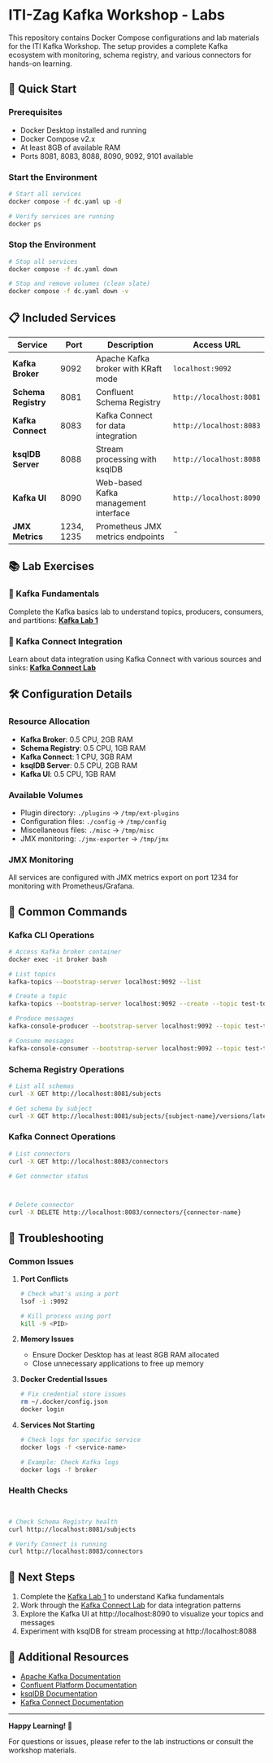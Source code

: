 # ITI-Zag Kafka Workshop - Labs

This repository contains Docker Compose configurations and lab materials for the ITI Kafka Workshop. The setup provides a complete Kafka ecosystem with monitoring, schema registry, and various connectors for hands-on learning.

## 🚀 Quick Start

### Prerequisites
- Docker Desktop installed and running
- Docker Compose v2.x
- At least 8GB of available RAM
- Ports 8081, 8083, 8088, 8090, 9092, 9101 available

### Start the Environment
```bash
# Start all services
docker compose -f dc.yaml up -d

# Verify services are running
docker ps
```

### Stop the Environment
```bash
# Stop all services
docker compose -f dc.yaml down

# Stop and remove volumes (clean slate)
docker compose -f dc.yaml down -v
```

## 📋 Included Services

| Service | Port | Description | Access URL |
|---------|------|-------------|------------|
| **Kafka Broker** | 9092 | Apache Kafka broker with KRaft mode | `localhost:9092` |
| **Schema Registry** | 8081 | Confluent Schema Registry | `http://localhost:8081` |
| **Kafka Connect** | 8083 | Kafka Connect for data integration | `http://localhost:8083` |
| **ksqlDB Server** | 8088 | Stream processing with ksqlDB | `http://localhost:8088` |
| **Kafka UI** | 8090 | Web-based Kafka management interface | `http://localhost:8090` |
| **JMX Metrics** | 1234, 1235 | Prometheus JMX metrics endpoints | - |

## 📚 Lab Exercises

### 🔗 Kafka Fundamentals
Complete the Kafka basics lab to understand topics, producers, consumers, and partitions:
**[Kafka Lab 1](https://www.notion.so/Kafka-Lab-1-1a7b50353295800e8dffe70de2569ea0?source=copy_link)**

### 🔌 Kafka Connect Integration
Learn about data integration using Kafka Connect with various sources and sinks:
**[Kafka Connect Lab](https://www.notion.so/Kafka-Connect-Lab-1acb5035329580d78754f6efe99aa340?source=copy_link)**

## 🛠️ Configuration Details

### Resource Allocation
- **Kafka Broker**: 0.5 CPU, 2GB RAM
- **Schema Registry**: 0.5 CPU, 1GB RAM
- **Kafka Connect**: 1 CPU, 3GB RAM
- **ksqlDB Server**: 0.5 CPU, 2GB RAM
- **Kafka UI**: 0.5 CPU, 1GB RAM

### Available Volumes
- Plugin directory: `./plugins` → `/tmp/ext-plugins`
- Configuration files: `./config` → `/tmp/config`
- Miscellaneous files: `./misc` → `/tmp/misc`
- JMX monitoring: `./jmx-exporter` → `/tmp/jmx`

### JMX Monitoring
All services are configured with JMX metrics export on port 1234 for monitoring with Prometheus/Grafana.

## 🔧 Common Commands

### Kafka CLI Operations
```bash
# Access Kafka broker container
docker exec -it broker bash

# List topics
kafka-topics --bootstrap-server localhost:9092 --list

# Create a topic
kafka-topics --bootstrap-server localhost:9092 --create --topic test-topic --partitions 3 --replication-factor 1

# Produce messages
kafka-console-producer --bootstrap-server localhost:9092 --topic test-topic

# Consume messages
kafka-console-consumer --bootstrap-server localhost:9092 --topic test-topic --from-beginning
```

### Schema Registry Operations
```bash
# List all schemas
curl -X GET http://localhost:8081/subjects

# Get schema by subject
curl -X GET http://localhost:8081/subjects/{subject-name}/versions/latest
```

### Kafka Connect Operations
```bash
# List connectors
curl -X GET http://localhost:8083/connectors

# Get connector status



# Delete connector
curl -X DELETE http://localhost:8083/connectors/{connector-name}
```

## 🐛 Troubleshooting

### Common Issues

1. **Port Conflicts**
   ```bash
   # Check what's using a port
   lsof -i :9092
   
   # Kill process using port
   kill -9 <PID>
   ```

2. **Memory Issues**
   - Ensure Docker Desktop has at least 8GB RAM allocated
   - Close unnecessary applications to free up memory

3. **Docker Credential Issues**
   ```bash
   # Fix credential store issues
   rm ~/.docker/config.json
   docker login
   ```

4. **Services Not Starting**
   ```bash
   # Check logs for specific service
   docker logs -f <service-name>
   
   # Example: Check Kafka logs
   docker logs -f broker
   ```

### Health Checks
```bash


# Check Schema Registry health
curl http://localhost:8081/subjects

# Verify Connect is running
curl http://localhost:8083/connectors
```

## 🎯 Next Steps

1. Complete the [Kafka Lab 1](https://www.notion.so/Kafka-Lab-1-1a7b50353295800e8dffe70de2569ea0?source=copy_link) to understand Kafka fundamentals
2. Work through the [Kafka Connect Lab](https://www.notion.so/Kafka-Connect-Lab-1acb5035329580d78754f6efe99aa340?source=copy_link) for data integration patterns
3. Explore the Kafka UI at http://localhost:8090 to visualize your topics and messages
4. Experiment with ksqlDB for stream processing at http://localhost:8088

## 📖 Additional Resources

- [Apache Kafka Documentation](https://kafka.apache.org/documentation/)
- [Confluent Platform Documentation](https://docs.confluent.io/)
- [ksqlDB Documentation](https://docs.ksqldb.io/)
- [Kafka Connect Documentation](https://docs.confluent.io/platform/current/connect/index.html)

---

**Happy Learning! 🎉**

For questions or issues, please refer to the lab instructions or consult the workshop materials.